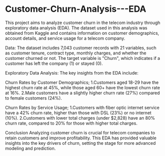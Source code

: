 # Customer-Churn-Analysis---EDA
This project aims to analyze customer churn in the telecom industry through exploratory data analysis (EDA). The dataset used in this analysis was obtained from Kaggle and contains information on customer demographics, account details, and service usage for a telecom company. 

Data:
The dataset includes 7,043 customer records with 21 variables, such as customer tenure, contract type, monthly charges, and whether the customer churned or not. The target variable is "Churn", which indicates if a customer has left the company (1) or stayed (0). 

Exploratory Data Analysis:
The key insights from the EDA include:

Churn Rates by Customer Demographics;
1.Customers aged 18-29 have the highest churn rate at 45%, while those aged 60+ have the lowest churn rate at 16%. 
2.Male customers have a slightly higher churn rate (27%) compared to female customers (24%). 

Churn Rates by Service Usage;
1.Customers with fiber optic internet service have a 42% churn rate, higher than those with DSL (23%) or no internet (10%). 
2.Customers with lower total charges (under $2,828) have an 80% churn rate, compared to 20% for those with higher total charges. 

Conclusion
Analyzing customer churn is crucial for telecom companies to retain customers and improve profitability. This EDA has provided valuable insights into the key drivers of churn, setting the stage for more advanced modeling and prediction.
